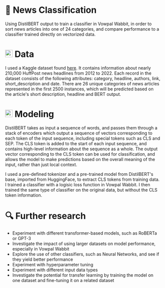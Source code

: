 # 📰 News Classification

Using DistilBERT output to train a classifier in Vowpal Wabbit, in order to sort news articles into one of 24 categories, and compare performance to a classifier trained directly on vectorized data.

# <img src="https://i.imgur.com/S7Um8RF.png" width="24px"> Data

I used a Kaggle dataset found [here]('https://www.kaggle.com/datasets/rmisra/news-category-dataset'). It contains information about nearly 210,000 HuffPost news headlines from 2012 to 2022. Each record in the dataset consists of the following attributes: category, headline, authors, link, short_description and date. There are 26 unique categories of news articles represented in the first 2500 instances, which will be predicted based on the article's short description, headline and BERT output.

# <img src="https://imgur.com/pjiwkDp" width="24px"> Modeling

DistilBERT takes as input a sequence of words, and passes them through a stack of encoders which output a sequence of vectors corresponding to each token of the input sequence, including special tokens such as CLS and SEP. The CLS token is added to the start of each input sequence, and contains high-level information about the sequence as a whole. The output vector corresponding to the CLS token can be used for classification, and allows the model to make predictions based on the overall meaning of the input, rather than just local context.

I used a pre-defined tokenizer and a pre-trained model from DistilBERT's base, imported from HuggingFace, to extract CLS tokens from training data. I trained a classifier with a logisic loss function in Vowpal Wabbit. I then trained the same type of classifier on the original data, but without the CLS token information.

# 🔍 Further research
* Experiment with different transformer-based models, such as RoBERTa or GPT-3
* Investigate the impact of using larger datasets on model performance, especially in Vowpal Wabbit
* Explore the use of other classifiers, such as Neural Networks, and see if they yield better performance
* Experiment with hyperparameter tuning
* Experiment with different input data types
* Investigate the potential for transfer learning by training the model on one dataset and fine-tuning it on a related dataset

